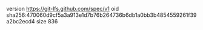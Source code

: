 version https://git-lfs.github.com/spec/v1
oid sha256:470060d9cf5a3a913e1d7b76b264736b6db1a0bb3b4854559261f39a2bc2ecd4
size 836
